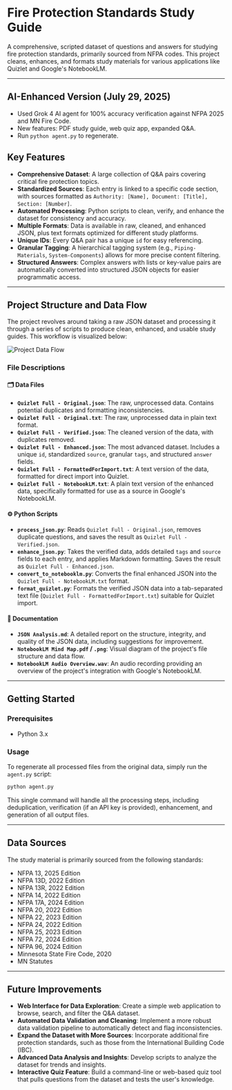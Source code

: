 # Fire Protection Standards Study Guide

A comprehensive, scripted dataset of questions and answers for studying fire protection standards, primarily sourced from NFPA codes. This project cleans, enhances, and formats study materials for various applications like Quizlet and Google's NotebookLM.

---

## AI-Enhanced Version (July 29, 2025)
- Used Grok 4 AI agent for 100% accuracy verification against NFPA 2025 and MN Fire Code.
- New features: PDF study guide, web quiz app, expanded Q&A.
- Run `python agent.py` to regenerate.

## Key Features

- **Comprehensive Dataset**: A large collection of Q&A pairs covering critical fire protection topics.
- **Standardized Sources**: Each entry is linked to a specific code section, with sources formatted as `Authority: [Name], Document: [Title], Section: [Number]`.
- **Automated Processing**: Python scripts to clean, verify, and enhance the dataset for consistency and accuracy.
- **Multiple Formats**: Data is available in raw, cleaned, and enhanced JSON, plus text formats optimized for different study platforms.
- **Unique IDs**: Every Q&A pair has a unique `id` for easy referencing.
- **Granular Tagging**: A hierarchical tagging system (e.g., `Piping-Materials`, `System-Components`) allows for more precise content filtering.
- **Structured Answers**: Complex answers with lists or key-value pairs are automatically converted into structured JSON objects for easier programmatic access.

---

## Project Structure and Data Flow

The project revolves around taking a raw JSON dataset and processing it through a series of scripts to produce clean, enhanced, and usable study guides. This workflow is visualized below:

![Project Data Flow](NotebookLM%20Mind%20Map.png)

### File Descriptions

#### 🗂️ Data Files

-   **`Quizlet Full - Original.json`**: The raw, unprocessed data. Contains potential duplicates and formatting inconsistencies.
-   **`Quizlet Full - Original.txt`**: The raw, unprocessed data in plain text format.
-   **`Quizlet Full - Verified.json`**: The cleaned version of the data, with duplicates removed.
-   **`Quizlet Full - Enhanced.json`**: The most advanced dataset. Includes a unique `id`, standardized `source`, granular `tags`, and structured `answer` fields.
-   **`Quizlet Full - FormattedForImport.txt`**: A text version of the data, formatted for direct import into Quizlet.
-   **`Quizlet Full - NotebookLM.txt`**: A plain text version of the enhanced data, specifically formatted for use as a source in Google's NotebookLM.

#### ⚙️ Python Scripts

-   **`process_json.py`**: Reads `Quizlet Full - Original.json`, removes duplicate questions, and saves the result as `Quizlet Full - Verified.json`.
-   **`enhance_json.py`**: Takes the verified data, adds detailed `tags` and `source` fields to each entry, and applies Markdown formatting. Saves the result as `Quizlet Full - Enhanced.json`.
-   **`convert_to_notebooklm.py`**: Converts the final enhanced JSON into the `Quizlet Full - NotebookLM.txt` format.
-   **`format_quizlet.py`**: Formats the verified JSON data into a tab-separated text file (`Quizlet Full - FormattedForImport.txt`) suitable for Quizlet import.

#### 📄 Documentation

-   **`JSON Analysis.md`**: A detailed report on the structure, integrity, and quality of the JSON data, including suggestions for improvement.
-   **`NotebookLM Mind Map.pdf` / `.png`**: Visual diagram of the project's file structure and data flow.
-   **`NotebookLM Audio Overview.wav`**: An audio recording providing an overview of the project's integration with Google's NotebookLM.

---

## Getting Started

### Prerequisites

-   Python 3.x

### Usage

To regenerate all processed files from the original data, simply run the `agent.py` script:

```bash
python agent.py
```

This single command will handle all the processing steps, including deduplication, verification (if an API key is provided), enhancement, and generation of all output files.

---

## Data Sources

The study material is primarily sourced from the following standards:

-   NFPA 13, 2025 Edition
-   NFPA 13D, 2022 Edition
-   NFPA 13R, 2022 Edition
-   NFPA 14, 2022 Edition
-   NFPA 17A, 2024 Edition
-   NFPA 20, 2022 Edition
-   NFPA 22, 2023 Edition
-   NFPA 24, 2022 Edition
-   NFPA 25, 2023 Edition
-   NFPA 72, 2024 Edition
-   NFPA 96, 2024 Edition
-   Minnesota State Fire Code, 2020
-   MN Statutes

---

## Future Improvements

-   **Web Interface for Data Exploration**: Create a simple web application to browse, search, and filter the Q&A dataset.
-   **Automated Data Validation and Cleaning**: Implement a more robust data validation pipeline to automatically detect and flag inconsistencies.
-   **Expand the Dataset with More Sources**: Incorporate additional fire protection standards, such as those from the International Building Code (IBC).
-   **Advanced Data Analysis and Insights**: Develop scripts to analyze the dataset for trends and insights.
-   **Interactive Quiz Feature**: Build a command-line or web-based quiz tool that pulls questions from the dataset and tests the user's knowledge.